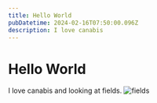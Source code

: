 ```yaml
---
title: Hello World
pubDatetime: 2024-02-16T07:50:00.096Z
description: I love canabis
---
```


# Hello World

I love canabis and looking at fields.
![fields](https://s26162.pcdn.co/wp-content/uploads/2018/09/prison-plantation.jpg)